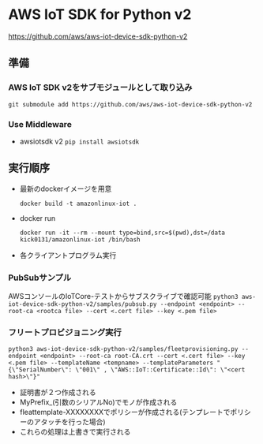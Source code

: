 # AWS IoT SDK for Python v2
https://github.com/aws/aws-iot-device-sdk-python-v2

## 準備
### AWS IoT SDK v2をサブモジュールとして取り込み
`git submodule add https://github.com/aws/aws-iot-device-sdk-python-v2`

### Use Middleware
- awsiotsdk v2
`pip install awsiotsdk`

## 実行順序
- 最新のdockerイメージを用意

    `docker build -t amazonlinux-iot .`

- docker run

    `docker run -it --rm --mount type=bind,src=$(pwd),dst=/data kick0131/amazonlinux-iot /bin/bash`

- 各クライアントプログラム実行

### PubSubサンプル
AWSコンソールのIoTCore-テストからサブスクライブで確認可能
`python3 aws-iot-device-sdk-python-v2/samples/pubsub.py --endpoint <endpoint> --root-ca <rootca file> --cert <.cert file> --key <.pem file>`

### フリートプロビジョニング実行
`python3 aws-iot-device-sdk-python-v2/samples/fleetprovisioning.py --endpoint <endpoint> --root-ca root-CA.crt --cert <.cert file> --key <.pem file> --templateName <tempname> --templateParameters "{\"SerialNumber\": \"001\" , \"AWS::IoT::Certificate::Id\": \"<cert hash>\"}"`

- 証明書が２つ作成される
- MyPrefix_(引数のシリアルNo)でモノが作成される
- fleattemplate-XXXXXXXXでポリシーが作成される(テンプレートでポリシーのアタッチを行った場合)
- これらの処理は上書きで実行される
